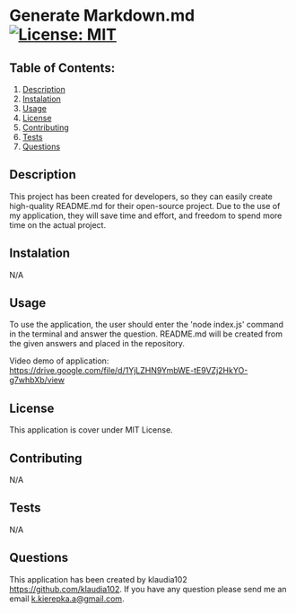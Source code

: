 # Generate Markdown.md  [![License: MIT](https://img.shields.io/badge/License-MIT-yellow.svg)](https://opensource.org/licenses/MIT)


## Table of Contents:

1. [Description](#Description)
2. [Instalation](#Instalation)
3. [Usage](#Usage)
4. [License](#License)
5. [Contributing](#Contributing)
6. [Tests](#Tests)
7. [Questions](#Questions)


## Description

This project has been created for developers, so they can easily create high-quality README.md for their open-source project. Due to the use of my application, they will save time and effort, and freedom to spend more time on the actual project.


## Instalation

N/A
## Usage

To use the application, the user should enter the 'node index.js' command in the terminal and answer the question. README.md will be created from the given answers and placed in the repository.

 Video demo of application: https://drive.google.com/file/d/1YjLZHN9YmbWE-tE9VZj2HkYO-g7whbXb/view 


## License

This application is cover under MIT License. 


## Contributing

N/A


## Tests

N/A


## Questions

 This application has been created by  klaudia102 https://github.com/klaudia102. 
 If you have any question please send me an email k.kierepka.a@gmail.com.



